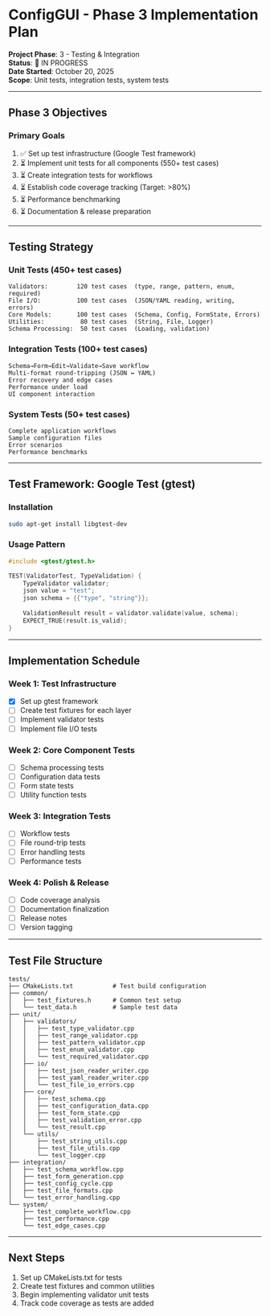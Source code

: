 # ConfigGUI - Phase 3 Implementation Plan

**Project Phase**: 3 - Testing & Integration  
**Status**: 🔄 IN PROGRESS  
**Date Started**: October 20, 2025  
**Scope**: Unit tests, integration tests, system tests

---

## Phase 3 Objectives

### Primary Goals
1. ✅ Set up test infrastructure (Google Test framework)
2. ⏳ Implement unit tests for all components (550+ test cases)
3. ⏳ Create integration tests for workflows
4. ⏳ Establish code coverage tracking (Target: >80%)
5. ⏳ Performance benchmarking
6. ⏳ Documentation & release preparation

---

## Testing Strategy

### Unit Tests (450+ test cases)
```
Validators:        120 test cases  (type, range, pattern, enum, required)
File I/O:          100 test cases  (JSON/YAML reading, writing, errors)
Core Models:       100 test cases  (Schema, Config, FormState, Errors)
Utilities:          80 test cases  (String, File, Logger)
Schema Processing:  50 test cases  (Loading, validation)
```

### Integration Tests (100+ test cases)
```
Schema→Form→Edit→Validate→Save workflow
Multi-format round-tripping (JSON ↔ YAML)
Error recovery and edge cases
Performance under load
UI component interaction
```

### System Tests (50+ test cases)
```
Complete application workflows
Sample configuration files
Error scenarios
Performance benchmarks
```

---

## Test Framework: Google Test (gtest)

### Installation
```bash
sudo apt-get install libgtest-dev
```

### Usage Pattern
```cpp
#include <gtest/gtest.h>

TEST(ValidatorTest, TypeValidation) {
    TypeValidator validator;
    json value = "test";
    json schema = {{"type", "string"}};
    
    ValidationResult result = validator.validate(value, schema);
    EXPECT_TRUE(result.is_valid);
}
```

---

## Implementation Schedule

### Week 1: Test Infrastructure
- [x] Set up gtest framework
- [ ] Create test fixtures for each layer
- [ ] Implement validator tests
- [ ] Implement file I/O tests

### Week 2: Core Component Tests
- [ ] Schema processing tests
- [ ] Configuration data tests
- [ ] Form state tests
- [ ] Utility function tests

### Week 3: Integration Tests
- [ ] Workflow tests
- [ ] File round-trip tests
- [ ] Error handling tests
- [ ] Performance tests

### Week 4: Polish & Release
- [ ] Code coverage analysis
- [ ] Documentation finalization
- [ ] Release notes
- [ ] Version tagging

---

## Test File Structure

```
tests/
├── CMakeLists.txt           # Test build configuration
├── common/
│   ├── test_fixtures.h      # Common test setup
│   └── test_data.h          # Sample test data
├── unit/
│   ├── validators/
│   │   ├── test_type_validator.cpp
│   │   ├── test_range_validator.cpp
│   │   ├── test_pattern_validator.cpp
│   │   ├── test_enum_validator.cpp
│   │   └── test_required_validator.cpp
│   ├── io/
│   │   ├── test_json_reader_writer.cpp
│   │   ├── test_yaml_reader_writer.cpp
│   │   └── test_file_io_errors.cpp
│   ├── core/
│   │   ├── test_schema.cpp
│   │   ├── test_configuration_data.cpp
│   │   ├── test_form_state.cpp
│   │   ├── test_validation_error.cpp
│   │   └── test_result.cpp
│   └── utils/
│       ├── test_string_utils.cpp
│       ├── test_file_utils.cpp
│       └── test_logger.cpp
├── integration/
│   ├── test_schema_workflow.cpp
│   ├── test_form_generation.cpp
│   ├── test_config_cycle.cpp
│   ├── test_file_formats.cpp
│   └── test_error_handling.cpp
└── system/
    ├── test_complete_workflow.cpp
    ├── test_performance.cpp
    └── test_edge_cases.cpp
```

---

## Next Steps

1. Set up CMakeLists.txt for tests
2. Create test fixtures and common utilities
3. Begin implementing validator unit tests
4. Track code coverage as tests are added


